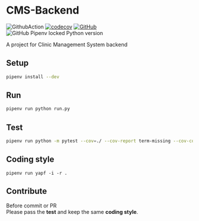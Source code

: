 # CMS-Backend

![GithubAction](https://github.com/NTUT-108-SE/CMS-Backend/workflows/Python%20package/badge.svg) [![codecov](https://codecov.io/gh/NTUT-108-SE/CMS-Backend/branch/master/graph/badge.svg)](https://codecov.io/gh/NTUT-108-SE/CMS-Backend) [![GitHub](https://img.shields.io/github/license/NTUT-108-SE/CMS-Backend?color=blue)](https://github.com/NTUT-108-SE/CMS-Backend/blob/master/LICENSE) ![GitHub Pipenv locked Python version](https://img.shields.io/github/pipenv/locked/python-version/NTUT-108-SE/CMS-Backend)

A project for Clinic Management System backend

## Setup

```bash
pipenv install --dev
```

## Run

```bash
pipenv run python run.py
```

## Test

```bash
pipenv run python -m pytest --cov=./ --cov-report term-missing --cov-config=.coveragerc tests/
```

## Coding style

```
pipenv run yapf -i -r .
```

## Contribute

Before commit or PR  
Please pass the **test** and keep the same **coding style**.
